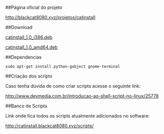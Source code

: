 ##Página oficial do projeto

http://blackcat8080.xyz/projetos/catinstall


##Download

[catinstall_1.0_i386.deb](http://catinstall.blackcat8080.xyz/download/catinstall_1.0_i386.deb)

[catinstall_1.0_amd64.deb](http://catinstall.blackcat8080.xyz/download/catinstall_1.0_amd64.deb)


##Dependencias

`sudo apt-get install python-gobject gnome-terminal`


##Criação dos scripts

Caso tenha dúvida de como criar scripts acesse o seguinte link:

http://www.devmedia.com.br/introducao-ao-shell-script-no-linux/25778


##Banco de Scripts

Link onde fica todos os scripts atualmente adicionados no software:

http://catinstall.blackcat8080.xyz/scripts/
